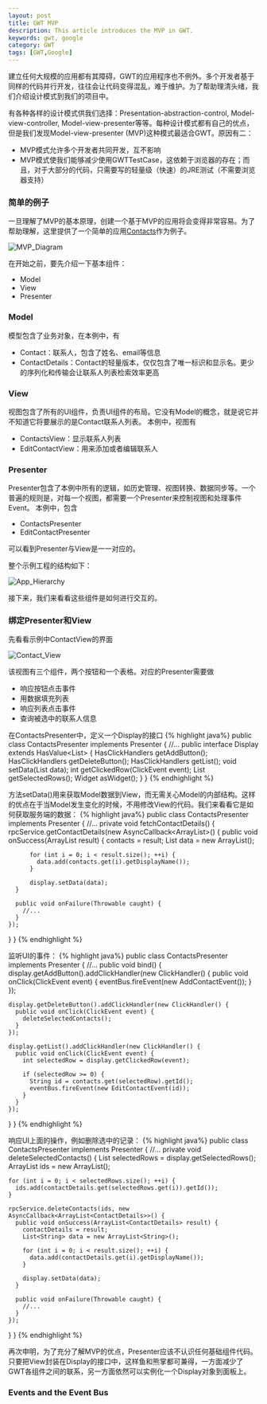 ```yaml
---
layout: post
title: GWT MVP
description: This article introduces the MVP in GWT.
keywords: gwt, google
category: GWT
tags: [GWT,Google]
---
```


建立任何大规模的应用都有其障碍，GWT的应用程序也不例外。多个开发者基于同样的代码并行开发，往往会让代码变得混乱，难于维护。为了帮助理清头绪，我们介绍设计模式到我们的项目中。

有各种各样的设计模式供我们选择：Presentation-abstraction-control, Model-view-controller, Model-view-presenter等等。每种设计模式都有自己的优点，但是我们发现Model-view-presenter (MVP)这种模式最适合GWT。原因有二：

* MVP模式允许多个开发者共同开发，互不影响
* MVP模式使我们能够减少使用GWTTestCase，这依赖于浏览器的存在；而且，对于大部分的代码，只需要写的轻量级（快速）的JRE测试（不需要浏览器支持）

<!-- more -->

### 简单的例子

一旦理解了MVP的基本原理，创建一个基于MVP的应用将会变得非常容易。为了帮助理解，这里提供了一个简单的应用[Contacts](http://code.google.com/p/google-web-toolkit/downloads/detail?name=Tutorial-Contacts.zip)作为例子。

![MVP_Diagram](http://www.gwtproject.org/images/mvp_diagram.png)

在开始之前，要先介绍一下基本组件：

* Model
* View
* Presenter

### Model

模型包含了业务对象，在本例中，有

* Contact：联系人，包含了姓名、email等信息
* ContactDetails：Contact的轻量版本，仅仅包含了唯一标识和显示名。更少的序列化和传输会让联系人列表检索效率更高

### View

视图包含了所有的UI组件，负责UI组件的布局。它没有Model的概念，就是说它并不知道它将要展示的是Contact联系人列表。
本例中，视图有

* ContactsView：显示联系人列表
* EditContactView：用来添加或者编辑联系人

### Presenter

Presenter包含了本例中所有的逻辑，如历史管理、视图转换、数据同步等。一个普遍的规则是，对每一个视图，都需要一个Presenter来控制视图和处理事件Event。
本例中，包含

* ContactsPresenter
* EditContactPresenter

可以看到Presenter与View是一一对应的。

整个示例工程的结构如下：

![App_Hierarchy](http://www.gwtproject.org/images/contacts-project-hierarchy.png)

接下来，我们来看看这些组件是如何进行交互的。

### 绑定Presenter和View

先看看示例中ContactView的界面

![Contact_View](http://www.gwtproject.org/images/contact-list-view.png)

该视图有三个组件，两个按钮和一个表格。对应的Presenter需要做

* 响应按钮点击事件
* 用数据填充列表
* 响应列表点击事件
* 查询被选中的联系人信息

在ContactsPresenter中，定义一个Display的接口
{% highlight java%}
public class ContactsPresenter implements Presenter {
  //...
  public interface Display extends HasValue<List<String>> {
    HasClickHandlers getAddButton();
    HasClickHandlers getDeleteButton();
    HasClickHandlers getList();
    void setData(List<String> data);
    int getClickedRow(ClickEvent event);
    List<Integer> getSelectedRows();
    Widget asWidget();
  }
}
{% endhighlight %}

方法setData()用来获取Model数据到View，而无需关心Model的内部结构。这样的优点在于当Model发生变化的时候，不用修改View的代码。我们来看看它是如何获取服务端的数据：
{% highlight java%}
public class ContactsPresenter implements Presenter {
  //...
  private void fetchContactDetails() {
    rpcService.getContactDetails(new AsyncCallback<ArrayList<ContactDetails>>() {
      public void onSuccess(ArrayList<ContactDetails> result) {
          contacts = result;
          List<String> data = new ArrayList<String>();

          for (int i = 0; i < result.size(); ++i) {
            data.add(contacts.get(i).getDisplayName());
          }

          display.setData(data);
      }

      public void onFailure(Throwable caught) {
        //...
      }
    });
  }
}
{% endhighlight %}

监听UI的事件：
{% highlight java%}
public class ContactsPresenter implements Presenter {
  //...
  public void bind() {
    display.getAddButton().addClickHandler(new ClickHandler() {
      public void onClick(ClickEvent event) {
        eventBus.fireEvent(new AddContactEvent());
      }
    });

    display.getDeleteButton().addClickHandler(new ClickHandler() {
      public void onClick(ClickEvent event) {
        deleteSelectedContacts();
      }
    });

    display.getList().addClickHandler(new ClickHandler() {
      public void onClick(ClickEvent event) {
        int selectedRow = display.getClickedRow(event);

        if (selectedRow >= 0) {
          String id = contacts.get(selectedRow).getId();
          eventBus.fireEvent(new EditContactEvent(id));
        }
      }
    });
  }
}
{% endhighlight %}

响应UI上面的操作，例如删除选中的记录：
{% highlight java%}
public class ContactsPresenter implements Presenter {
  //...
  private void deleteSelectedContacts() {
    List<Integer> selectedRows = display.getSelectedRows();
    ArrayList<String> ids = new ArrayList<String>();

    for (int i = 0; i < selectedRows.size(); ++i) {
      ids.add(contactDetails.get(selectedRows.get(i)).getId());
    }

    rpcService.deleteContacts(ids, new AsyncCallback<ArrayList<ContactDetails>>() {
      public void onSuccess(ArrayList<ContactDetails> result) {
        contactDetails = result;
        List<String> data = new ArrayList<String>();

        for (int i = 0; i < result.size(); ++i) {
          data.add(contactDetails.get(i).getDisplayName());
        }

        display.setData(data);
      }

      public void onFailure(Throwable caught) {
        //...
      }
    });
  }
}
{% endhighlight %}

再次申明，为了充分了解MVP的优点，Presenter应该不认识任何基础组件代码。只要把View封装在Display的接口中，这样鱼和熊掌都可兼得，一方面减少了GWT各组件之间的联系，另一方面依然可以实例化一个Display对象到面板上。

### Events and the Event Bus
